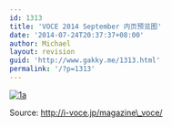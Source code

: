 ```yaml
---
id: 1313
title: 'VOCE 2014 September 内页预览图'
date: '2014-07-24T20:37:37+08:00'
author: Michael
layout: revision
guid: 'http://www.gakky.me/1313.html'
permalink: '/?p=1313'
---
```


[![1a](http://www.yui-aragaki.org/wp-content/uploads/2014/07/1a.jpg)](http://www.yui-aragaki.org/wp-content/uploads/2014/07/1a.jpg)

Source: http://i-voce.jp/magazine\_voce/